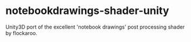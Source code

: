 # notebookdrawings-shader-unity
Unity3D port of the excellent 'notebook drawings' post processing shader by flockaroo.
